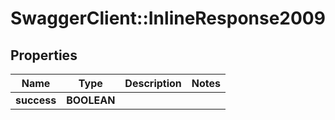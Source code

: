 # SwaggerClient::InlineResponse2009

## Properties
Name | Type | Description | Notes
------------ | ------------- | ------------- | -------------
**success** | **BOOLEAN** |  | 

